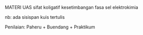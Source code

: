MATERI UAS
sifat koligatif
kesetimbangan fasa
sel elektrokimia

nb: ada sisispan kuis tertulis

Penilaian: Paheru + Buendang + Praktikum